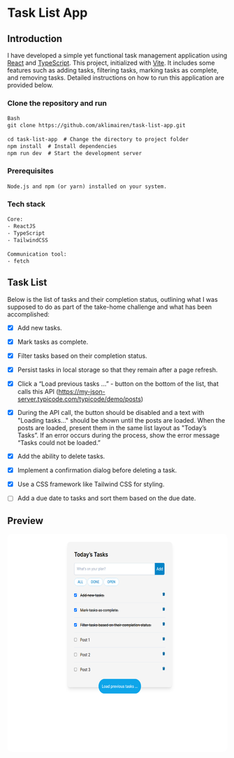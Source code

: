 # Task List App

## Introduction
I have developed a simple yet functional task management application using [React](https://react.dev/) and [TypeScript](https://www.typescriptlang.org/). This project, initialized with [Vite](https://vitejs.dev/). It includes some features such as adding tasks, filtering tasks, marking tasks as complete, and removing tasks. Detailed instructions on how to run this application are provided below.


### Clone the repository and run

```
Bash
git clone https://github.com/aklimairen/task-list-app.git

cd task-list-app  # Change the directory to project folder
npm install  # Install dependencies 
npm run dev  # Start the development server
```

### Prerequisites

```
Node.js and npm (or yarn) installed on your system.
```



### Tech stack

```
Core:
- ReactJS
- TypeScript
- TailwindCSS

Communication tool:
- fetch
```


## Task List
Below is the list of tasks and their completion status, outlining what I was supposed to do as part of the take-home challenge and what has been accomplished:

- [x] Add new tasks.
- [x] Mark tasks as complete.
- [x] Filter tasks based on their completion status.
- [x] Persist tasks in local storage so that they remain after a page refresh.
- [x] Click a “Load previous tasks ...” - button on the bottom of the list, that calls this API
(https://my-json-server.typicode.com/typicode/demo/posts)
- [x] During the API call, the button should be disabled and a text with "Loading tasks..." should be
shown until the posts are loaded. When the posts are loaded, present them in the same list
layout as "Today’s Tasks”. If an error occurs during the process, show the error message “Tasks
could not be loaded.”
- [x] Add the ability to delete tasks.
- [x] Implement a confirmation dialog before deleting a task.
- [x] Use a CSS framework like Tailwind CSS for styling.
- [ ] Add a due date to tasks and sort them based on the due date.


## Preview

<img src="/preview.png" height="500" style="border-radius:10px;margin-bottom:1rem;" />
